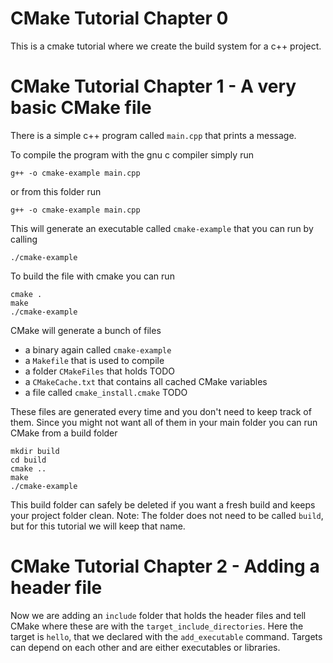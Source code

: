 # CMake Tutorial Chapter 0

This is a cmake tutorial where we create the build system for a c++ project.

# CMake Tutorial Chapter 1 - A very basic CMake file

There is a simple c++ program called `main.cpp` that prints a message.

To compile the program with the gnu c compiler simply run
```
g++ -o cmake-example main.cpp
```

or from this folder run
```
g++ -o cmake-example main.cpp
```

This will generate an executable called `cmake-example` that you can run by calling
```
./cmake-example
```

To build the file with cmake you can run
```
cmake .
make
./cmake-example
```

CMake will generate a bunch of files
- a binary again called `cmake-example`
- a `Makefile` that is used to compile
- a folder `CMakeFiles` that holds TODO
- a `CMakeCache.txt` that contains all cached CMake variables
- a file called `cmake_install.cmake` TODO

These files are generated every time and you don't need to keep track of them.
Since you might not want all of them in your main folder you can run CMake from a build folder
```
mkdir build
cd build
cmake ..
make
./cmake-example
```

This build folder can safely be deleted if you want a fresh build and keeps your project folder clean.
Note: The folder does not need to be called `build`, but for this tutorial we will keep that name.

# CMake Tutorial Chapter 2 - Adding a header file

Now we are adding an `include` folder that holds the header files and tell CMake where these are with the `target_include_directories`.
Here the target is `hello`, that we declared with the `add_executable` command.
Targets can depend on each other and are either executables or libraries.

